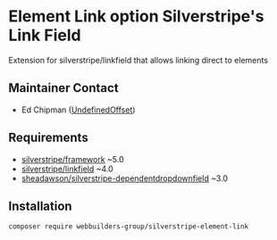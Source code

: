 Element Link option Silverstripe's Link Field
=================
Extension for silverstripe/linkfield that allows linking direct to elements

## Maintainer Contact
* Ed Chipman ([UndefinedOffset](https://github.com/UndefinedOffset))

## Requirements
* [silverstripe/framework](https://github.com/silverstripe/silverstripe-framework) ~5.0
* [silverstripe/linkfield](https://github.com/silverstripe/silverstripe-linkfield) ~4.0
* [sheadawson/silverstripe-dependentdropdownfield](https://github.com/sheadawson/silverstripe-dependentdropdownfield) ~3.0


## Installation
```
composer require webbuilders-group/silverstripe-element-link
```
